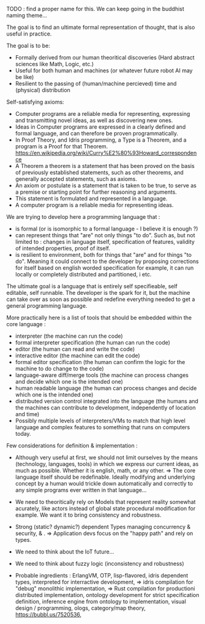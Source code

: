  TODO : find a proper name for this. We can keep going in the buddhist naming theme...

The goal is to find an ultimate formal representation of thought, that is also useful in practice.

The goal is to be:
- Formally derived from our human theoritical discoveries (Hard abstract sciences like Math, Logic, etc.)
- Useful for both human and machines (or whatever future robot AI may be like)
- Resilient to the passing of (human/machine percieved) time and (physical) distribution

Self-satisfying axioms:
- Computer programs are a reliable media for representing, expressing and transmitting novel ideas, as well as discovering new ones.
- Ideas in Computer programs are expressed in a clearly defined and formal language, and can therefore be proven programmatically.
- In Proof Theory, and Idris programming, a Type is a Theorem, and a program is a Proof for that Theorem. https://en.wikipedia.org/wiki/Curry%E2%80%93Howard_correspondence 
- A Theorem a theorem is a statement that has been proved on the basis of previously established statements, such as other theorems, and generally accepted statements, such as axioms.
- An axiom or postulate is a statement that is taken to be true, to serve as a premise or starting point for further reasoning and arguments.
- This statement is formulated and represented in a language.
- A computer program is a reliable media for representing ideas.

We are trying to develop here a programming language that : 
- is formal (or is isomorphic to a formal language - I believe it is enough ?)
- can represent things that "are" not only things "to do". Such as, but not limited to : changes in language itself, specification of features, validity of intended properties, proof of itself.
- is resilient to environment, both for things that "are" and for things "to do". Meaning it could connect to the developer by proposing corrections for itself based on english worded specification for example, it can run locally or completely distributed and partitioned, i etc.

The ultimate goal is a language that is entirely self specifieable, self editable, self runnable. The developer is the spark for it, but the machine can take over as soon as possible and redefine everything needed to get a general programming language.

More practically here is a list of tools that should be embedded within the core language :
- interpreter (the machine can run the code)
- formal interpreter specification (the human can run the code)
- editor (the human can read and write the code) 
- interactive editor (the machine can edit the code)
- formal editor specification (the human can confirm the logic for the machine to do change to the code)
- language-aware diff/merge tools (the machine can process changes and decide which one is the intended one)
- human readable language (the human can process changes and decide which one is the intended one)
- distributed version control integrated into the language (the humans and the machines can contribute to development, independently of location and time)
- Possibly multiple levels of interpreters/VMs to match that high level language and complex features to something that runs on computers today.


Few considerations for definition & implementation : 

- Although very useful at first, we should not limit ourselves by the means (technology, languages, tools) in which we express our current ideas, as much as possible. Whether it is english, math, or any other. => The core language itself should be redefinable. Ideally modifying and underlying concept by a human would trickle down automatically and correctly to any simple programs ever written in that language...

- We need to theoritically rely on Models that represent reality somewhat acurately, like actors instead of global state procedural modification for example. We want it to bring consistency and robustness.

- Strong (static? dynamic?) dependent Types managing concurrency & security, & . => Application devs focus on the "happy path" and rely on types.

- We need to think about the IoT future...

- We need to think about fuzzy logic (inconsistency and robustness)

- Probable ingredients : ErlangVM, OTP, lisp-flavored, idris dependent types, interpreted for interractive development, => idris compilation for "debug" monolithic implementation, => Rust compilation for productioni distributed implementation, ontology development for strict specification definition, inference engine from ontology to implementation, visual design / programming, ologs, category/map theory, https://bubbl.us/7520536, 



